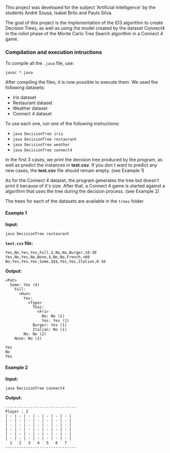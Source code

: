 This project was developed for the subject 'Artificial Intelligence' by the students André Sousa, Isabel Brito and Paulo Silva.

The goal of this project is the implementation of the ID3 algorithm to create Decision Trees, as well as using the model created by the dataset Connect4 in the rollot phase of the Monte Carlo Tree Search algorithm in a Connect 4 game.



### Compilation and execution intructions

To compile all the ```.java``` file, use:

```javac *.java```

After compiling the files, it is now possible to execute them. We used the following datasets:
- Iris dataset
- Restaurant dataset
- Weather dataset
- Connect 4 dataset

To use each one, run one of the following instructions:
- ```java DecisionTree iris```
- ```java DecisionTree restaurant```
- ```java DecisionTree weather```
- ```java DecisionTree connect4```

In the first 3 cases, we print the decision tree produced by the program, as well as predict the instances in **test.csv**. If you don´t want to predict any new cases, the **test.csv** file should remain empty. (see Example 1)

As for the Connect 4 dataset, the program generates the tree but doesn't print it because of it's size. After that, a Connect 4 game is started against a algorithm that uses the tree during the decision process. (see Example 2)

The trees for each of the datasets are available in the ```trees``` folder.

#### Example 1

**Input:**

    java DecisionTree restaurant

**```test.csv``` file:**

    Yes,No,Yes,Yes,Full,$,No,No,Burger,10-30
    Yes,No,Yes,No,None,$,No,No,French,>60
    No,Yes,Yes,Yes,Some,$$$,Yes,Yes,Italian,0-10

**Output:**

    <Pat>
      Some: Yes (4)         
        Full: 
          <Hun>
            Yes: 
              <Type>        
                Thai:
                  <Fri>
                    No: No (1)         
                    Yes: Yes (1)         
                Burger: Yes (1)         
                Italian: No (1)         
            No: No (2)         
        None: No (2)

    Yes 
    No 
    Yes

#### Example 2

**Input:**

    java DecisionTree connect4

**Output:**

    -------------------------------
    Player : 2
    | - | - | - | - | - | - | - |
    | - | - | - | - | - | - | - |
    | - | - | - | - | - | - | - |
    | - | - | - | - | - | - | - |
    | - | - | - | - | - | - | - |
    | - | - | - | - | - | - | - |
      1   2   3   4   5   6   7
    -------------------------------
          
